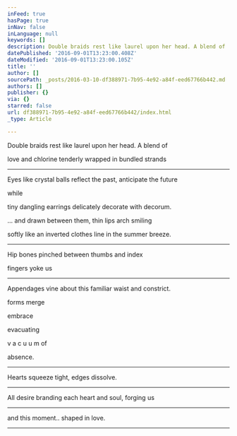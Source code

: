 ```yaml
---
inFeed: true
hasPage: true
inNav: false
inLanguage: null
keywords: []
description: Double braids rest like laurel upon her head. A blend of
datePublished: '2016-09-01T13:23:00.408Z'
dateModified: '2016-09-01T13:23:00.105Z'
title: ''
author: []
sourcePath: _posts/2016-03-10-df388971-7b95-4e92-a84f-eed67766b442.md
authors: []
publisher: {}
via: {}
starred: false
url: df388971-7b95-4e92-a84f-eed67766b442/index.html
_type: Article

---
```

Double braids rest like laurel upon her head. A blend of

love and chlorine tenderly wrapped in bundled strands

****

Eyes like crystal balls reflect the past, anticipate the future

while

tiny dangling earrings delicately decorate with decorum.

... and drawn between them, thin lips arch smiling

softly like an inverted clothes line in the summer breeze.

****

Hip bones pinched between thumbs and index 

fingers yoke us

****

Appendages vine about this familiar waist and constrict.

forms merge

embrace 

evacuating

v a c u u m of 

absence.

****

Hearts squeeze tight, edges dissolve.

****

All desire branding each heart and soul, forging us

****

and this moment.. shaped in love.

****